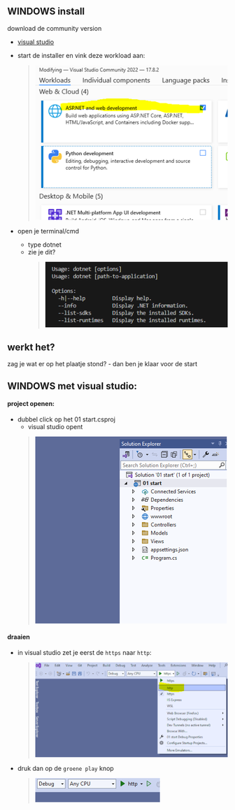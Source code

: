 
## WINDOWS install


download de community version
- [visual studio](https://visualstudio.microsoft.com/thank-you-downloading-visual-studio/?sku=Community&channel=Release&version=VS2022&source=VSLandingPage&cid=2030&passive=false)

- start de installer en vink deze workload aan:
    > ![](img/aspinstall.PNG)
- open je terminal/cmd
    - type dotnet
    - zie je dit?
        > ![](img/installcheck.PNG)

## werkt het?

zag je wat er op het plaatje stond?
    - dan ben je klaar voor de start

    
## WINDOWS met visual studio:

#### project openen:
- dubbel click op het 01 start.csproj
    - visual studio opent
    > ![](img/visualstudio.PNG)


#### draaien

- in visual studio zet je eerst de `https` naar `http`:
     > ![](img/http.PNG)
- druk dan op de `groene play` knop
     > ![](img/play.PNG)
